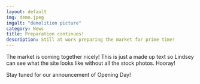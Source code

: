 ```yaml
---
layout: default
img: demo.jpeg
imgalt: "demolition picture"
category: News
title: Preparation continues!
description: Still at work preparing the market for prime time!
---
```

The market is coming together nicely!  This is just a made up text so Lindsey can see what the site looks like without
all the stock photos. Hooray!

<p>Stay tuned for our announcement of Opening Day! </p>
